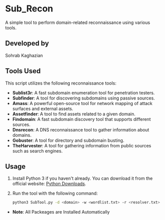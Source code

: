 # Sub_Recon

A simple tool to perform domain-related reconnaissance using various tools.

## Developed by
Sohrab Kaghazian

## Tools Used
This script utilizes the following reconnaissance tools:

- **Sublist3r**: A fast subdomain enumeration tool for penetration testers.
- **Subfinder**: A tool for discovering subdomains using passive sources.
- **Amass**: A powerful open-source tool for network mapping of attack surfaces and external assets.
- **Assetfinder**: A tool to find assets related to a given domain.
- **Findomain**: A fast subdomain discovery tool that supports different sources.
- **Dnsrecon**: A DNS reconnaissance tool to gather information about domains.
- **Gobuster**: A tool for directory and subdomain busting.
- **TheHarvester**: A tool for gathering information from public sources such as search engines.

## Usage

1. Install Python 3 if you haven't already. You can download it from the official website: [Python Downloads](https://www.python.org/downloads/).

2. Run the tool with the following command:

   ```bash
   python3 SubTool.py -d <domain> -w <wordlist.txt> -r <resolver.txt>

- **Note**: All Packeages are Installed Automatically
